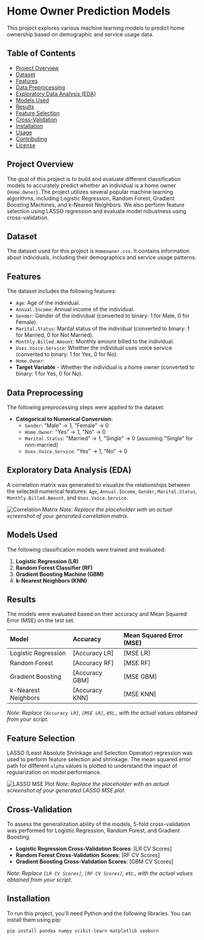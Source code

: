 # Home Owner Prediction Models

This project explores various machine learning models to predict home ownership based on demographic and service usage data.

## Table of Contents

- [Project Overview](#project-overview)
- [Dataset](#dataset)
- [Features](#features)
- [Data Preprocessing](#data-preprocessing)
- [Exploratory Data Analysis (EDA)](#exploratory-data-analysis-eda)
- [Models Used](#models-used)
- [Results](#results)
- [Feature Selection](#feature-selection)
- [Cross-Validation](#cross-validation)
- [Installation](#installation)
- [Usage](#usage)
- [Contributing](#contributing)
- [License](#license)

## Project Overview

The goal of this project is to build and evaluate different classification models to accurately predict whether an individual is a home owner (`Home.Owner`). The project utilizes several popular machine learning algorithms, including Logistic Regression, Random Forest, Gradient Boosting Machines, and k-Nearest Neighbors. We also perform feature selection using LASSO regression and evaluate model robustness using cross-validation.

## Dataset

The dataset used for this project is `Homeowner.csv`. It contains information about individuals, including their demographics and service usage patterns.

## Features

The dataset includes the following features:

- `Age`: Age of the individual.
- `Annual.Income`: Annual income of the individual.
- `Gender`: Gender of the individual (converted to binary: 1 for Male, 0 for Female).
- `Marital.Status`: Marital status of the individual (converted to binary: 1 for Married, 0 for Not Married).
- `Monthly.Billed.Amount`: Monthly amount billed to the individual.
- `Uses.Voice.Service`: Whether the individual uses voice service (converted to binary: 1 for Yes, 0 for No).
- `Home.Owner`:
- **Target Variable** - Whether the individual is a home owner (converted to binary: 1 for Yes, 0 for No).

## Data Preprocessing

The following preprocessing steps were applied to the dataset:

- **Categorical to Numerical Conversion**:
    - `Gender`: "Male" -> 1, "Female" -> 0
    - `Home.Owner`: "Yes" -> 1, "No" -> 0
    - `Marital.Status`: "Married" -> 1, "Single" -> 0 (assuming "Single" for non-married)
    - `Uses.Voice.Service`: "Yes" -> 1, "No" -> 0

## Exploratory Data Analysis (EDA)

A correlation matrix was generated to visualize the relationships between the selected numerical features: `Age`, `Annual.Income`, `Gender`, `Marital.Status`, `Monthly.Billed.Amount`, and `Uses.Voice.Service`.

![Correlation Matrix](https://via.placeholder.com/600x400/FF0000/FFFFFF?text=Correlation+Matrix+Plot)
*Note: Replace the placeholder with an actual screenshot of your generated correlation matrix.*

## Models Used

The following classification models were trained and evaluated:

1.  **Logistic Regression (LR)**
2.  **Random Forest Classifier (RF)**
3.  **Gradient Boosting Machine (GBM)**
4.  **k-Nearest Neighbors (KNN)**

## Results

The models were evaluated based on their accuracy and Mean Squared Error (MSE) on the test set.

| Model                 | Accuracy | Mean Squared Error (MSE) |
| :-------------------- | :------- | :----------------------- |
| Logistic Regression   | [Accuracy LR] | [MSE LR]                 |
| Random Forest         | [Accuracy RF] | [MSE RF]                 |
| Gradient Boosting     | [Accuracy GBM]| [MSE GBM]                |
| k-Nearest Neighbors   | [Accuracy KNN]| [MSE KNN]                |

*Note: Replace `[Accuracy LR]`, `[MSE LR]`, etc., with the actual values obtained from your script.*

## Feature Selection

LASSO (Least Absolute Shrinkage and Selection Operator) regression was used to perform feature selection and shrinkage. The mean squared error path for different `alpha` values is plotted to understand the impact of regularization on model performance.

![LASSO MSE Plot](https://via.placeholder.com/600x400/0000FF/FFFFFF?text=LASSO+MSE+Plot)
*Note: Replace the placeholder with an actual screenshot of your generated LASSO MSE plot.*

## Cross-Validation

To assess the generalization ability of the models, 5-fold cross-validation was performed for Logistic Regression, Random Forest, and Gradient Boosting.

-   **Logistic Regression Cross-Validation Scores**: [LR CV Scores]
-   **Random Forest Cross-Validation Scores**: [RF CV Scores]
-   **Gradient Boosting Cross-Validation Scores**: [GBM CV Scores]

*Note: Replace `[LR CV Scores]`, `[RF CV Scores]`, etc., with the actual values obtained from your script.*

## Installation

To run this project, you'll need Python and the following libraries. You can install them using pip:

```bash
pip install pandas numpy scikit-learn matplotlib seaborn
